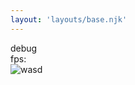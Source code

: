 ```yaml
---
layout: 'layouts/base.njk'
---
```


<div class="debug-holder">debug</div>
<div class="fps">fps: <span id="fps"></span></div>
<canvas id="canvas"></canvas>

<div class="enter-info-icon">
<img src="/public/assets/wasd.svg" alt="wasd" class="info-icon bounceIn" />
</div>

<!-- Scripts -->
<script type="module" defer src="/js/attraction/App.js"></script>
